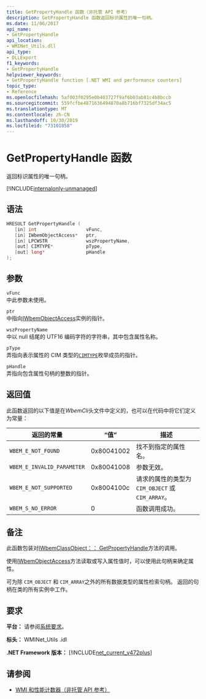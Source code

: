 ```yaml
---
title: GetPropertyHandle 函数（非托管 API 参考）
description: GetPropertyHandle 函数返回标识属性的唯一句柄。
ms.date: 11/06/2017
api_name:
- GetPropertyHandle
api_location:
- WMINet_Utils.dll
api_type:
- DLLExport
f1_keywords:
- GetPropertyHandle
helpviewer_keywords:
- GetPropertyHandle function [.NET WMI and performance counters]
topic_type:
- Reference
ms.openlocfilehash: 5af003f0295e0b403727f9af6b03ab81c4b8bccb
ms.sourcegitcommit: 559fcfbe4871636494870a8b716bf7325df34ac5
ms.translationtype: MT
ms.contentlocale: zh-CN
ms.lasthandoff: 10/30/2019
ms.locfileid: "73101858"
---
```

# <a name="getpropertyhandle-function"></a>GetPropertyHandle 函数

返回标识属性的唯一句柄。

[!INCLUDE[internalonly-unmanaged](../../../../includes/internalonly-unmanaged.md)]

## <a name="syntax"></a>语法

```cpp
HRESULT GetPropertyHandle (
   [in] int                  vFunc,
   [in] IWbemObjectAccess*   ptr,
   [in] LPCWSTR              wszPropertyName,
   [out] CIMTYPE*            pType,
   [out] long*               pHandle
);
```

## <a name="parameters"></a>参数

`vFunc`\
中此参数未使用。

`ptr`\
中指向[IWbemObjectAccess](/windows/desktop/api/wbemcli/nn-wbemcli-iwbemobjectaccess)实例的指针。

`wszPropertyName`\
中以 null 结尾的 UTF16 编码字符的字符串，其中包含属性名称。

`pType`\
弄指向表示属性的 CIM 类型的[`CIMTYPE`](/windows/win32/api/wbemcli/ne-wbemcli-cimtype_enumeration)枚举成员的指针。

`pHandle`\
弄指向包含属性句柄的整数的指针。

## <a name="return-value"></a>返回值

此函数返回的以下值是在*WbemCli*头文件中定义的，也可以在代码中将它们定义为常量：

|返回的常量  |“值”  |描述  |
|---------|---------|---------|
|`WBEM_E_NOT_FOUND` | 0x80041002 | 找不到指定的属性名。 |
|`WBEM_E_INVALID_PARAMETER` | 0x80041008 | 参数无效。 |
|`WBEM_E_NOT_SUPPORTED` | 0x8004100c | 请求的属性的类型为 `CIM_OBJECT` 或 `CIM_ARRAY`。 |
|`WBEM_S_NO_ERROR` | 0 | 函数调用成功。  |

## <a name="remarks"></a>备注

此函数包装对[IWbemClassObject：： GetPropertyHandle](/windows/desktop/api/wbemcli/nf-wbemcli-iwbemobjectaccess-getpropertyhandle)方法的调用。

使用[IWbemObjectAccess](/windows/desktop/api/wbemcli/nn-wbemcli-iwbemobjectaccess)方法读取或写入属性值时，可以使用此句柄来确定属性。

可为除 `CIM_OBJECT` 和 `CIM_ARRAY`之外的所有数据类型的属性检索句柄。 返回的句柄在类的所有实例中工作。

## <a name="requirements"></a>要求

**平台：** 请参阅[系统要求](../../get-started/system-requirements.md)。

**标头：** WMINet_Utils .idl

**.NET Framework 版本：** [!INCLUDE[net_current_v472plus](../../../../includes/net-current-v472plus.md)]

## <a name="see-also"></a>请参阅

- [WMI 和性能计数器（非托管 API 参考）](index.md)
